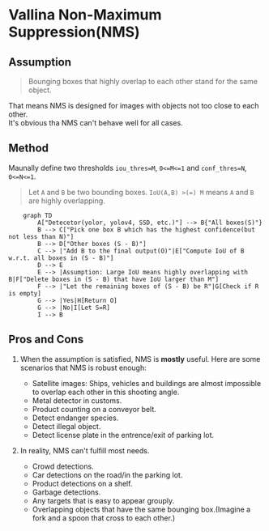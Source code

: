 # Vallina Non-Maximum Suppression(NMS)
## Assumption

> Bounging boxes that highly overlap to each other stand for the same object.

That means NMS is designed for images with objects not too close to each other.  
It's obvious tha NMS can't behave well for all cases.

## Method
Maunally define two thresholds `iou_thres=M`, `0<=M<=1` and `conf_thres=N`, `0<=N<=1`.
> Let ``A`` and ``B`` be two bounding boxes. ``IoU(A,B) >(=) M`` means ``A`` and ``B`` are highly overlapping.

```mermaid
    graph TD
        A["Detecetor(yolor, yolov4, SSD, etc.)"] --> B{"All boxes(S)"}
        B --> C["Pick one box B which has the highest confidence(but not less than N)"]
        B --> D["Other boxes (S - B)"]
        C --> |"Add B to the final output(O)"|E["Compute IoU of B w.r.t. all boxes in (S - B)"]
        D --> E
        E --> |Assumption: Large IoU means highly overlapping with B|F["Delete boxes in (S - B) that have IoU larger than M"]
        F --> |"Let the remaining boxes of (S - B) be R"|G[Check if R is empty]
        G --> |Yes|H[Return O]
        G --> |No|I[Let S=R]
        I --> B
```

## Pros and Cons
1. When the assumption is satisfied, NMS is **mostly** useful. Here are some scenarios that NMS is robust enough:
    - Satellite images: Ships, vehicles and buildings are almost impossible to overlap each other in this shooting angle.
    - Metal detector in customs.
    - Product counting on a conveyor belt.
    - Detect endanger species.
    - Detect illegal object.
    - Detect license plate in the entrence/exit of parking lot.

2. In reality, NMS can't fulfill most needs.
    - Crowd detections.
    - Car detections on the road/in the parking lot.
    - Product detections on a shelf.
    - Garbage detections.
    - Any targets that is easy to appear grouply.
    - Overlapping objects that have the same bounging box.(Imagine a fork and a spoon that cross to each other.)

